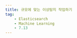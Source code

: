 ```yaml
---
title: 규모에 맞는 이상탐지 작업하기
tag:
    - Elasticsearch
    - Machine Learning
    - 7.13
---
```


<AdsenseB />